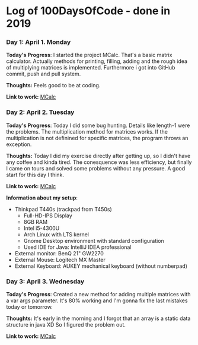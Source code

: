 # Log of 100DaysOfCode - done in 2019


### Day 1: April 1. Monday

**Today's Progress**: I started the project MCalc. That's a basic matrix calculator. Actually methods for printing, filling, adding and the rough idea of multiplying matrices is implemented. Furthermore i got into GitHub commit, push and pull system.

**Thoughts:** Feels good to be at coding.

**Link to work:** [MCalc](https://github.com/LunarCultist/MCalc/commit/5c9231351b9cb0248528c40b6a8c3ffca3e89ac3)


### Day 2: April 2. Tuesday

**Today's Progress**: Today I did some bug hunting. Details like length-1 were the problems. The multiplication method for matrices works. If the multiplication is not definined for specific matrices, the program throws an exception. 

**Thoughts:** Today I did my exercise directly after getting up, so I didn't have any coffee and kinda tired. The conesquence was less efficiency, but finally I came on tours and solved some problems without any pressure. A good start for this day I think.

**Link to work:** [MCalc](https://github.com/LunarCultist/MCalc/commit/705120a844644bdd5fc8acd79cfe6befd1ffdfe0)

**Information about my setup**: 
  * Thinkpad T440s (trackpad from T450s)
    * Full-HD-IPS Display
    * 8GB RAM
    * Intel i5-4300U
    * Arch Linux with LTS kernel
    * Gnome Desktop environment with standard configuration
    * Used IDE for Java: IntelliJ IDEA professional
  * External monitor: BenQ 21" GW2270
  * External Mouse: Logitech MX Master
  * External Keyboard: AUKEY mechanical keyboard (without numberpad)
  
  
  ### Day 3: April 3. Wednesday

**Today's Progress**: Created a new method for adding multiple matrices with a var args parameter. It's 80% working and I'm gonna fix the last mistakes today or tomorrow.

**Thoughts:** It's early in the morning and I forgot that an array is a static data structure in java XD So I figured the problem out. 

**Link to work:** [MCalc](https://github.com/LunarCultist/MCalc/commit/7740579949e50a3d67f5eb79aa96df8259eb3ecd)
    
